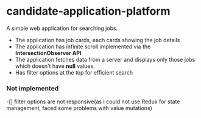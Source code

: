 # candidate-application-platform

A simple web application for searching jobs.
- The application has job cards, each cards showing the job details
- The application has infinite scroll implemented via the **IntersectionObserver API**
- The application fetches data from a server and displays only those jobs which doesn't have **null** values.
- Has filter options at the top for efficient search

### Not implemented
-[] filter options are not responsive(as I could not use Redux for state management, faced some problems with value mutations)
